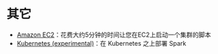 # 其它

*   [Amazon EC2](https://github.com/amplab/spark-ec2)：花费大约5分钟的时间让您在EC2上启动一个集群的脚本
*   [Kubernetes (experimental)](https://github.com/apache-spark-on-k8s/spark)：在 Kubernetes 之上部署 Spark
